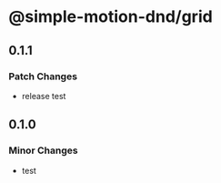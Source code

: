 # @simple-motion-dnd/grid

## 0.1.1

### Patch Changes

- release test

## 0.1.0

### Minor Changes

- test
